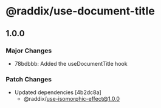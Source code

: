 # @raddix/use-document-title

## 1.0.0

### Major Changes

- 78bdbbb: Added the useDocumentTitle hook

### Patch Changes

- Updated dependencies [4b2dc8a]
  - @raddix/use-isomorphic-effect@1.0.0
